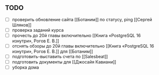## TODO

- [ ] проверить обновление сайта [[Ботаним]] по статусу, ping [[Сергей Шляков]]
- [ ] проверка заданий курса
- [ ] прочесть до 20й главы включительно [[Книга «PostgreSQL 16 изнутри», Рогов Е. В.]]
- [ ] отснять обзоры до 20й главы включительно [[Книга «PostgreSQL 16 изнутри», Рогов Е. В.]] для [[Ботаним]]
- [ ] подготовить-выставить счета по [[Salesbeat]]
- [ ] подготовить документы для [[Джосайя Кавиани]]
- [ ] уборка дома